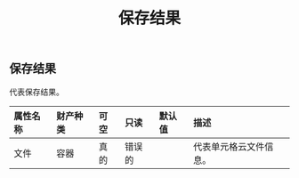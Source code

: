 ﻿---
title: 保存结果
second_title: Aspose.Cells Cloud Documen
type: docs
url: /zh/specification/model/saveresult/
description: Aspose.Cells 云模型规范：SaveResult。轻松处理 Excel 和其他电子表格文档，具有打开、生成、编辑、拆分、合并、比较和转换等功能
kwords: Excel, Office, 电子表格, Cloud REST API, SaveResult
weight: 50
---
## **保存结果**

代表保存结果。

|属性名称|财产种类|可空|只读|默认值|描述|
|:- |:- |:- |:- |:- |:- |
|文件|容器|真的|错误的||代表单元格云文件信息。|

